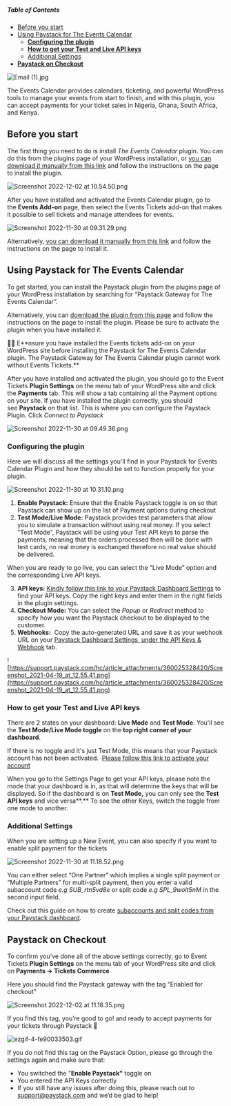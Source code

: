 ##### Table of Contents
- [Before you start](#before-you-start)
- [Using Paystack for The Events Calendar](#using-paystack-for-the-events-calendar)
  * [**Configuring the plugin**](#--configuring-the-plugin--)
  * [**How to get your Test and Live API keys**](#--how-to-get-your-test-and-live-api-keys--)
  * [Additional Settings](#additional-settings)
- [**Paystack on Checkout**](#--paystack-on-checkout--)

![Email (1).jpg](https://res.cloudinary.com/drps6uoe4/image/upload/v1669979254/Email__1_tyiofm.jpg)

The Events Calendar provides calendars, ticketing, and powerful WordPress tools to manage your events from start to finish, and with this plugin, you can accept payments for your ticket sales in Nigeria, Ghana, South Africa, and Kenya.



## Before you start

The first thing you need to do is install *The Events Calendar* plugin. You can do this from the plugins page of your WordPress installation, or [you can download it manually from this link](https://wordpress.org/plugins/the-events-calendar/) and follow the instructions on the page to install the plugin. 

![Screenshot 2022-12-02 at 10.54.50.png](https://res.cloudinary.com/drps6uoe4/image/upload/v1669979255/Screenshot_2022-12-02_at_10.54.50_rhiz1u.png)

After you have installed and activated the Events Calendar plugin, go to the **Events Add-on** page, then select the Events Tickets add-on that makes it possible to sell tickets and manage attendees for events.

![Screenshot 2022-11-30 at 09.31.29.png](https://res.cloudinary.com/drps6uoe4/image/upload/v1669979255/Screenshot_2022-11-30_at_09.31.29_fega5i.png)

Alternatively, [you can download it manually from this link](https://wordpress.org/plugins/event-tickets/) and follow the instructions on the page to install it. 

## Using Paystack for The Events Calendar

To get started, you can install the Paystack plugin from the plugins page of your WordPress installation by searching for “Paystack Gateway for The Events Calendar”.

 Alternatively, you can [download the plugin from this page](https://wordpress.org/plugins/paystack-gateway-the-events-calendar/) and follow the instructions on the page to install the plugin. Please be sure to activate the plugin when you have installed it.

<aside>
☝🏻 E**nsure you have installed the Events tickets add-on on your WordPress site before installing the Paystack for The Events Calendar plugin. The Paystack Gateway for The Events Calendar plugin cannot work without Events Tickets.**

</aside>

After you have installed and activated the plugin, you should go to the Event Tickets **Plugin Settings** on the menu tab of your WordPress site and click the **Payments** tab. This will show a tab containing all the Payment options on your site. If you have installed the plugin correctly, you should see **Paystack** on that list. This is where you can configure the Paystack Plugin. Click *Connect to Paystack*

![Screenshot 2022-11-30 at 09.49.36.png](https://res.cloudinary.com/drps6uoe4/image/upload/v1669979254/Screenshot_2022-11-30_at_09.49.36_k5ezp3.png)

### **Configuring the plugin**

Here we will discuss all the settings you'll find in your Paystack for Events Calendar Plugin and how they should be set to function properly for your plugin.

![Screenshot 2022-11-30 at 10.31.10.png](https://res.cloudinary.com/drps6uoe4/image/upload/v1669979255/Screenshot_2022-11-30_at_10.31.10_vywy42.png)

1. **Enable Paystack:** Ensure that the Enable Paystack toggle is on so that Paystack can show up on the list of Payment options during checkout
2. **Test Mode/Live Mode:** Paystack provides test parameters that allow you to simulate a transaction without using real money. If you select “Test Mode”, Paystack will be using your Test API keys to parse the payments, meaning that the orders processed then will be done with test cards, no real money is exchanged therefore no real value should be delivered.

When you are ready to go live, you can select the “Live Mode” option and the corresponding Live API keys.

3. **API keys:** [Kindly follow this link to your Paystack Dashboard Settings](https://dashboard.paystack.com/#/settings/developer) to find your API keys. Copy the right keys and enter them in the right fields in the plugin settings.
4. **Checkout Mode:** You can select the *Popup* or *Redirect* method to specify how you want the Paystack checkout to be displayed to the customer. 
5. **Webhooks:**  Copy the auto-generated URL  and save it as your webhook URL on your [Paystack Dashboard Settings, under the API Keys & Webhook](https://dashboard.paystack.com/#/settings/developer) tab.

![https://support.paystack.com/hc/article_attachments/360025328420/Screenshot_2021-04-19_at_12.55.41.png](https://support.paystack.com/hc/article_attachments/360025328420/Screenshot_2021-04-19_at_12.55.41.png)

### **How to get your Test and Live API keys**

There are 2 states on your dashboard: **Live Mode** and **Test Mode**. You'll see the **Test Mode/Live Mode toggle** on the **top right corner of your dashboard**.

If there is no toggle and it's just Test Mode, this means that your Paystack account has not been activated.  [Please follow this link to activate your account](https://dashboard.paystack.com/#/get-started/activate)

When you go to the Settings Page to get your API keys, please note the mode that your dashboard is in, as that will determine the keys that will be displayed. So if the dashboard is on **Test Mode,** you can only see the **Test API keys** and vice versa**.** To see the other Keys, switch the toggle from one mode to another.

### Additional Settings

When you are setting up a New Event, you can also specify if you want to enable split payment for the tickets

![Screenshot 2022-11-30 at 11.18.52.png](https://res.cloudinary.com/drps6uoe4/image/upload/v1669979254/Screenshot_2022-11-30_at_11.18.52_udtdlc.png)

You can either select “One Partner” which implies a single split payment or “Multiple Partners” for multi-split payment, then you enter a valid subaccount code *e.g* *SUB_rtn5vd8e* or split code *e.g* *SPL_9wolt5nM* in the second input field. 

Check out this guide on how to create [subaccounts and split codes from your Paystack dashboard](https://support.paystack.com/hc/en-us/articles/360009881460-How-do-I-split-a-payment-across-multiple-bank-accounts-).

## **Paystack on Checkout**

To confirm you’ve done all of the above settings correctly, go to Event Tickets **Plugin Settings** on the menu tab of your WordPress site and click on **Payments → Tickets Commerce** 

Here you should find the Paystack gateway with the tag “Enabled for checkout”

![Screenshot 2022-12-02 at 11.18.35.png](https://res.cloudinary.com/drps6uoe4/image/upload/v1669979256/Screenshot_2022-12-02_at_11.18.35_wu1kao.png)

If you find this tag, you’re good to go! and ready to accept payments for your tickets through Paystack 🚀

![ezgif-4-fe90033503.gif](https://res.cloudinary.com/drps6uoe4/image/upload/v1669979254/ezgif-4-fe90033503_dxmrrb.gif)

If you do not find this tag on the Paystack Option, please go through the settings again and make sure that:

- You switched the  "**Enable Paystack"** toggle on
- You entered the API Keys correctly
- If you still have any issues after doing this, please reach out to support@paystack.com and we’d be glad to help!
